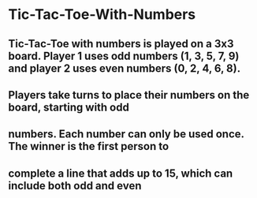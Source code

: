# Tic-Tac-Toe-With-Numbers
## Tic-Tac-Toe with numbers is played on a 3x3 board. Player 1 uses odd numbers (1, 3, 5, 7, 9) and player 2 uses even numbers (0, 2, 4, 6, 8).
## Players take turns to place their numbers on the board, starting with odd
## numbers. Each number can only be used once. The winner is the first person to
## complete a line that adds up to 15, which can include both odd and even
